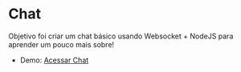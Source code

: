 # Chat

Objetivo foi criar um chat básico usando Websocket + NodeJS para aprender um pouco mais sobre!

- Demo: [Acessar Chat](https://eduferrari.github.io/chat-js-html/frontend/)
